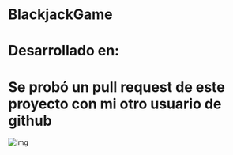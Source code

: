 # BlackjackGame
# Desarrollado en:
# Se probó un pull request de este proyecto con mi otro usuario de github
![img](https://codigoonclick.com/wp-content/uploads/2019/05/practice-javascript-and-learn-functions-400x277.png)
